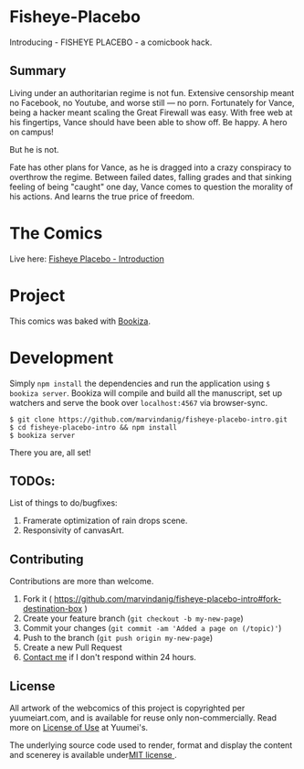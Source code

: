 # Fisheye-Placebo

Introducing - FISHEYE PLACEBO - a comicbook hack.

## Summary

Living under an authoritarian regime is not fun. Extensive censorship meant no Facebook, no Youtube, and worse still — no porn. Fortunately for Vance, being a hacker meant scaling the Great Firewall was easy. With free web at his fingertips, Vance should have been able to show off. Be happy. A hero on campus!  

But he is not. 

Fate has other plans for Vance, as he is dragged into a crazy conspiracy to overthrow the regime. Between failed dates, falling grades and that sinking feeling of being "caught" one day, Vance comes to question the morality of his actions. And learns the true price of freedom.


# The Comics

Live here: [Fisheye Placebo - Introduction](https://bubbl.in/cover/fisheye-placebo-introduction-by-wenqing-yan)

# Project
This comics was baked with [Bookiza](https://bookiza.io). 

# Development
Simply `npm install` the dependencies and run the application using `$ bookiza server`. Bookiza will compile and build all the manuscript, set up watchers and serve the book over `localhost:4567` via browser-sync. 

```
$ git clone https://github.com/marvindanig/fisheye-placebo-intro.git
$ cd fisheye-placebo-intro && npm install
$ bookiza server

```

There you are, all set!

## TODOs:
List of things to do/bugfixes:

1. Framerate optimization of rain drops scene.
2. Responsivity of canvasArt.

## Contributing

Contributions are more than welcome. 

1. Fork it ( https://github.com/marvindanig/fisheye-placebo-intro#fork-destination-box )
2. Create your feature branch (`git checkout -b my-new-page`)
3. Commit your changes (`git commit -am 'Added a page on (/topic)'`)
4. Push to the branch (`git push origin my-new-page`)
5. Create a new Pull Request
6. <a href = "mailto:marvin@marvindanig.com">Contact me</a> if I don't respond within 24 hours.

## License
All artwork of the webcomics of this project is copyrighted per yuumeiart.com, and is available for reuse only non-commercially. Read more on [License of Use](https://www.yuumeiart.com/faq/) at Yuumei's.

The underlying source code used to render, format and display the content and scenerey is available under<a href="https://opensource.org/licenses/mit-license.php">MIT license </a>.